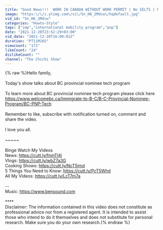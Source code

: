 ```yaml
---
title: "Good News!!!  WORK IN CANADA WITHOUT WORK PERMIT | No IELTS | No Age Limit | No LMIA | WHO CAN APPLY"
image: "https:\/\/i.ytimg.com\/vi\/5n_H6_2Mdcw\/hqdefault.jpg"
vid_id: "5n_H6_2Mdcw"
categories: "Howto-Style"
tags: ["imp","international mobility program","pnp"]
date: "2021-12-20T23:52:29+03:00"
vid_date: "2021-12-20T16:00:01Z"
duration: "PT11M16S"
viewcount: "172"
likeCount: "24"
dislikeCount: ""
channel: "The Chichi Show"
---
```

{% raw %}Hello family,<br /><br />Today's show talks about BC provincial nominee tech program<br /><br />To learn more about BC provincial nominee tech program please click here<br /><a rel="nofollow" target="blank" href="https://www.welcomebc.ca/Immigrate-to-B-C/B-C-Provincial-Nominee-Program/BC-PNP-Tech">https://www.welcomebc.ca/Immigrate-to-B-C/B-C-Provincial-Nominee-Program/BC-PNP-Tech</a><br /><br />Remember to like, subscribe with notification turned on, comment and share the video.<br /><br />I love you all.<br /><br />~~~~~<br /><br />Binge Watch My Videos<br />News: <a rel="nofollow" target="blank" href="https://cutt.ly/fnmTl4i">https://cutt.ly/fnmTl4i</a><br />Vlogs: <a rel="nofollow" target="blank" href="https://cutt.ly/wbZ7a3G">https://cutt.ly/wbZ7a3G</a><br />Cooking Shows: <a rel="nofollow" target="blank" href="https://cutt.ly/NcT5jmd">https://cutt.ly/NcT5jmd</a><br />5 Things You Need to Know: <a rel="nofollow" target="blank" href="https://cutt.ly/PcT5Whd">https://cutt.ly/PcT5Whd</a><br />All My Videos: <a rel="nofollow" target="blank" href="https://cutt.ly/LcT7m7a">https://cutt.ly/LcT7m7a</a><br /><br />--<br />Music: <a rel="nofollow" target="blank" href="https://www.bensound.com">https://www.bensound.com</a><br /><br />****<br />Disclaimer: The information contained in this video does not constitute as professional advice nor from a registered agent. It is intended to assist those who intend to do it themselves and does not substitute for personal research. Make sure you do your own research.{% endraw %}
